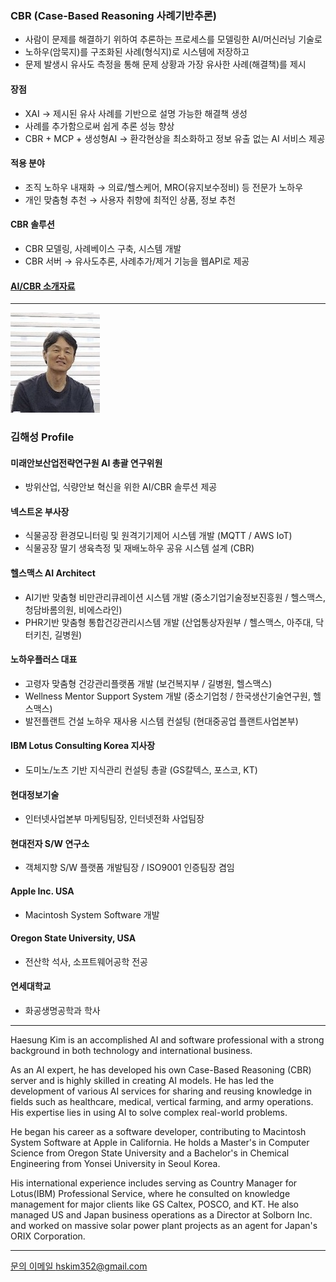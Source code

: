 ### CBR (Case-Based Reasoning 사례기반추론)
- 사람이 문제를 해결하기 위하여 추론하는 프로세스를 모델링한 AI/머신러닝 기술로
- 노하우(암묵지)를 구조화된 사례(형식지)로 시스템에 저장하고
- 문제 발생시 유사도 측정을 통해 문제 상황과 가장 유사한 사례(해결책)를 제시
#### 장점
- XAI → 제시된 유사 사례를 기반으로 설명 가능한 해결책 생성
- 사례를 추가함으로써 쉽게 추론 성능 향상
- CBR + MCP + 생성형AI → 환각현상을 최소화하고 정보 유출 없는 AI 서비스 제공
#### 적용 분야
- 조직 노하우 내재화 → 의료/헬스케어, MRO(유지보수정비) 등 전문가 노하우
- 개인 맞춤형 추천 →  사용자 취향에 최적인 상품, 정보 추천
#### CBR 솔루션
- CBR 모델링, 사례베이스 구축, 시스템 개발
- CBR 서버 → 유사도추론, 사례추가/제거 기능을 웹API로 제공
#### [AI/CBR 소개자료](/ai-intro-v5.5.pdf)
  
---
![김해성](./haesung.jpg)
### 김해성 Profile
#### 미래안보산업전략연구원 AI 총괄 연구위원
- 방위산업, 식량안보 혁신을 위한 AI/CBR 솔루션 제공
#### 넥스트온 부사장
- 식물공장 환경모니터링 및 원격기기제어 시스템 개발 (MQTT / AWS IoT)
- 식물공장 딸기 생육측정 및 재배노하우 공유 시스템 설계 (CBR)
#### 헬스맥스 AI Architect
- AI기반 맞춤형 비만관리큐레이션 시스템 개발 (중소기업기술정보진흥원 / 헬스맥스, 청담바롬의원, 비에스라인)
- PHR기반 맞춤형 통합건강관리시스템 개발 (산업통상자원부 / 헬스맥스, 아주대, 닥터키친, 길병원)
#### 노하우플러스 대표
- 고령자 맞춤형 건강관리플랫폼 개발 (보건복지부 / 길병원, 헬스맥스)
- Wellness Mentor Support System 개발 (중소기업청 / 한국생산기술연구원, 헬스맥스)
- 발전플랜트 건설 노하우 재사용 시스템 컨설팅 (현대중공업 플랜트사업본부)
#### IBM Lotus Consulting Korea 지사장
- 도미노/노츠 기반 지식관리 컨설팅 총괄 (GS칼텍스, 포스코, KT)
#### 현대정보기술
- 인터넷사업본부 마케팅팀장, 인터넷전화 사업팀장
#### 현대전자 S/W 연구소
- 객체지향 S/W 플랫폼 개발팀장 / ISO9001 인증팀장 겸임
#### Apple Inc. USA
- Macintosh System Software 개발
#### Oregon State University, USA
- 전산학 석사, 소프트웨어공학 전공
#### 연세대학교
- 화공생명공학과 학사

---
Haesung Kim is an accomplished AI and software professional with a strong background in both technology and international business.

As an AI expert, he has developed his own Case-Based Reasoning (CBR) server and is highly skilled in creating AI models. He has led the development of various AI services for sharing and reusing knowledge in fields such as healthcare, medical, vertical farming, and army operations. His expertise lies in using AI to solve complex real-world problems.

He began his career as a software developer, contributing to Macintosh System Software at Apple in California. He holds a Master's in Computer Science from Oregon State University and a Bachelor's in Chemical Engineering from Yonsei University in Seoul Korea.

His international experience includes serving as Country Manager for Lotus(IBM) Professional Service, where he consulted on knowledge management for major clients like GS Caltex, POSCO, and KT. He also managed US and Japan business operations as a Director at Solborn Inc. and worked on massive solar power plant projects as an agent for Japan's ORIX Corporation.

---
[문의 이메일 hskim352@gmail.com](mailto:hskim352@gmail.com)
